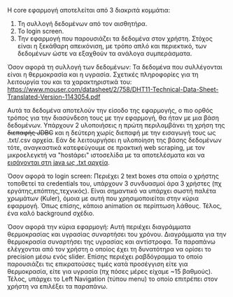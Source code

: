 Η core εφαρμογή αποτελείται από 3 διακριτά κομμάτια:
1) Τη συλλογή δεδομένων από τον αισθητήρα.
2) Το login screen.
3) Την εφαρμογή που παρουσιάζει τα δεδομένα στον χρήστη.
Στόχος είναι η ξεκάθαρη απεικόνιση, με τρόπο απλό και περιεκτικό, των δεδομένων ώστε να εξαχθούν τα ανάλογα συμπεράσματα.

Όσον αφορά τη συλλογή των δεδομένων: Τα δεδομένα που συλλέγονται είναι η θερμοκρασία και η υγρασία. 
Σχετικές πληροφορίες για τη λειτουργία του και τα χαρακτηριστικά του: 
https://www.mouser.com/datasheet/2/758/DHT11-Technical-Data-Sheet-Translated-Version-1143054.pdf

Αυτά τα δεδομένα αποτελούν την είσοδο της εφαρμογής, ο πιο ορθός τρόπος για την διασύνδεση τους με την εφαρμογή,
θα ήταν με μια βάση δεδομένων. Υπάρχουν 2 υλοποιήσεις η πρώτη περιλαμβάνει τη χρήση της <s>διεπαφής JDBC</s> και η δεύτερη
χωρίς διεπαφή με την εισαγωγή τους ως .txt/.csv αρχεία. Εάν δε λειτουργήσει η υλοποίηση της βάσης δεδομένων τότε,
αναγκαστικά κατεφεύγουμε σε πρακτική web scraping, με τον μικροελεγκτή να "hostάρει" ιστοσελίδα με τα αποτελέσματα και να 
<u>εισάγονται στη java ως .txt αρχεία</u>.

Όσον αφορά το login screen: Περιέχει 2 text boxes στα οποία ο χρήστης τοποθετεί τα credentials του, υπάρχουν 3 συνδυασμοί
άρα 3 χρήστες (πχ εργάτης,επόπτης,τεχνικός). Είναι σημαντικό να υπάρχει σωστή παλέτα χρωμάτων (Kuler), όμοια με αυτή που
χρησιμοποιείται στην κύρια εφαρμογή. Όπως επίσης, κάποιο animation σε περίπτωση λάθους. Τέλος, ένα καλό background σχέδιο.

Όσον αφορά την κύρια εφαρμογή: Αυτή περιέχει διαγράμματα θερμοκρασίας και υγρασίας συναρτήσει του χρόνου. 
Διαγράμματα για την θερμοκρασία συναρτήσει της υγρασίας και αντίστροφα. Τα παραπάνω ελέγχονται από τον χρήστη ο οποίος
έχει τη δυνατότηρα να ορίσει το precision μέσω ενός slider.
Επίσης περιέχει ραβδόγραμμα το οποίο παρουσιάζει τις επικρατούσες τιμές κατά προσέγγιση είτε για θερμοκρασία, είτε για υγρασία 
(πχ πόσες μέρες είχαμε ~15 βαθμούς).
Τέλος, υπάρχει το Left Navigation (τύπου menu) το οποίο επιτρέπει στον χρήστη να επιλέξει τα παραπάνω. 
